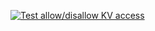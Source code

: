 [![Test allow/disallow KV access](https://github.com/Nermin-J/PipelineTest/actions/workflows/KV_access.yaml/badge.svg)](https://github.com/Nermin-J/PipelineTest/actions/workflows/KV_access.yaml)